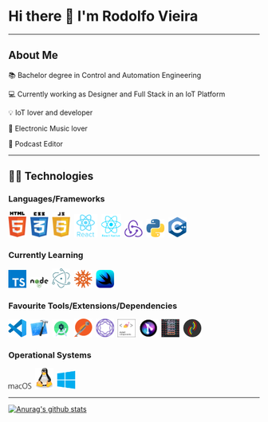 # Hi there :wave: I'm Rodolfo Vieira

---

## About Me
:books: Bachelor degree in Control and Automation Engineering

:computer: Currently working as Designer and Full Stack in an IoT Platform

:bulb: IoT lover and developer

:musical_note: Electronic Music lover

:microphone: Podcast Editor

---

## 👨‍💻️ **Technologies** 

### **Languages/Frameworks**
<img width="36px" alt="html" src="https://github.com/rodolfovieira95/rodolfovieira95/blob/master/assets/images/html5.svg">&nbsp;
<img width="36px" alt="css" src="https://github.com/rodolfovieira95/rodolfovieira95/blob/master/assets/images/css3.svg">&nbsp;
<img width="36px" alt="javascript" src="https://github.com/rodolfovieira95/rodolfovieira95/blob/master/assets/images/javascript.svg">&nbsp;
[<img width="46px" alt="react" src="https://github.com/rodolfovieira95/rodolfovieira95/blob/master/assets/images/react.svg">](https://pt-br.reactjs.org)&nbsp;
[<img width="40px" alt="React Native" src="https://github.com/rodolfovieira95/rodolfovieira95/blob/master/assets/images/reactnative.png">](https://reactnative.dev)&nbsp;
[<img width="36px" alt="Redux" src="https://github.com/rodolfovieira95/rodolfovieira95/blob/master/assets/images/redux.svg">](https://redux.js.org)&nbsp;
[<img width="36px" alt="Python" src="https://github.com/rodolfovieira95/rodolfovieira95/blob/master/assets/images/python.svg">](https://www.python.org)&nbsp;
<img width="36px" alt="C" src="https://github.com/rodolfovieira95/rodolfovieira95/blob/master/assets/images/c.png">&nbsp;

### **Currently Learning**

[<img width="36px" alt="TypeScript" src="https://github.com/rodolfovieira95/rodolfovieira95/blob/master/assets/images/typescript.svg">](https://www.typescriptlang.org)&nbsp;
[<img width="36px" alt="NodeJs" src="https://github.com/rodolfovieira95/rodolfovieira95/blob/master/assets/images/nodejs.svg">](https://nodejs.org/en/)&nbsp;
[<img width="36px" alt="Electron" src="https://github.com/rodolfovieira95/rodolfovieira95/blob/master/assets/images/electron.svg">](https://www.electronjs.org)&nbsp;
[<img width="36px" alt="Knex" src="https://github.com/rodolfovieira95/rodolfovieira95/blob/master/assets/images/knex.svg">](http://knexjs.org)&nbsp;
[<img width="36px" alt="Swift UI" src="https://github.com/rodolfovieira95/rodolfovieira95/blob/master/assets/images/swiftui.png">](https://developer.apple.com/xcode/swiftui/)&nbsp;

### **Favourite Tools/Extensions/Dependencies**

[<img width="36px" alt="VSCode" src="https://github.com/rodolfovieira95/rodolfovieira95/blob/master/assets/images/vscode.svg">](https://code.visualstudio.com)&nbsp;
[<img width="36px" alt="XCode" src="https://github.com/rodolfovieira95/rodolfovieira95/blob/master/assets/images/xcode.png">](https://developer.apple.com/xcode/)&nbsp;
[<img width="36px" alt="Android Studio" src="https://github.com/rodolfovieira95/rodolfovieira95/blob/master/assets/images/androidstudio.png">](https://developer.android.com/studio)&nbsp;
[<img width="36px" alt="Postman" src="https://github.com/rodolfovieira95/rodolfovieira95/blob/master/assets/images/postman.png">](https://www.postman.com)&nbsp;
[<img width="36px" alt="React Navigation" src="https://github.com/rodolfovieira95/rodolfovieira95/blob/master/assets/images/reactnativenavigation.svg">](https://reactnavigation.org)&nbsp;
[<img width="36px" alt="Styled Components" src="https://github.com/rodolfovieira95/rodolfovieira95/blob/master/assets/images/styled-components.png">](https://styled-components.com)&nbsp;
[<img width="36px" alt="GitLens" src="https://github.com/rodolfovieira95/rodolfovieira95/blob/master/assets/images/gitlens.png">](https://marketplace.visualstudio.com/items?itemName=eamodio.gitlens)&nbsp;
[<img width="36px" alt="Color Highlight" src="https://github.com/rodolfovieira95/rodolfovieira95/blob/master/assets/images/colorhighlight.png" >](https://marketplace.visualstudio.com/items?itemName=naumovs.color-highlight)&nbsp;
[<img width="36px" alt="Bracket Pair Colorizer 2" src="https://github.com/rodolfovieira95/rodolfovieira95/blob/master/assets/images/bracketpaircolorizer2.png">](https://marketplace.visualstudio.com/items?itemName=CoenraadS.bracket-pair-colorizer-2)&nbsp;

### **Operational Systems**
<img width="46px" alt="macOS" src="https://github.com/rodolfovieira95/rodolfovieira95/blob/master/assets/images/macos.svg">&nbsp;
<img width="36px" alt="Linux" src="https://github.com/rodolfovieira95/rodolfovieira95/blob/master/assets/images/linux.svg">&nbsp;
<img width="36px" alt="Windows" src="https://github.com/rodolfovieira95/rodolfovieira95/blob/master/assets/images/windows.svg">&nbsp;


---

[![Anurag's github stats](https://github-readme-stats.vercel.app/api?username=rodolfovieira95)](https://github.com/anuraghazra/github-readme-stats)
